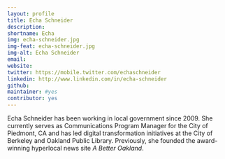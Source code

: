 ```yaml
---
layout: profile
title: Echa Schneider
description: 
shortname: Echa
img: echa-schneider.jpg
img-feat: echa-schneider.jpg
img-alt: Echa Schneider
email: 
website: 
twitter: https://mobile.twitter.com/echaschneider
linkedin: http://www.linkedin.com/in/echa-schneider
github: 
maintainer: #yes
contributor: yes
---
```


Echa Schneider has been working in local government since 2009. She currently serves as Communications Program Manager for the City of Piedmont, CA and has led digital transformation initiatives at the City of Berkeley and Oakland Public Library. Previously, she founded the award-winning hyperlocal news site *A Better Oakland*.
